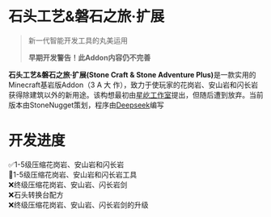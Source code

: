 # 石头工艺&磐石之旅·扩展
> 新一代智能开发工具的丸美运用
>
> **早期开发警告！此Addon内容仍不完善**

__石头工艺&磐石之旅·扩展(Stone Craft & Stone Adventure Plus)__<a>是一款实用的Minecraft基岩版Addon（3 A 大 作），致力于使玩家的花岗岩、安山岩和闪长岩获得除建筑以外的新用途。该构想最初由[星屹工作室](https://klpbbs.com/thread-97792-1-1.html)提出，但随后遭到放弃。当前版本由StoneNugget策划，程序由[Deepseek](https://www.deepseek.com/)编写

# 开发进度
✅1-5级压缩花岗岩、安山岩和闪长岩  
🚧1-5级压缩花岗岩、安山岩和闪长岩工具  
❌终级压缩花岗岩、安山岩、闪长岩剑  
❌石头转换台配方  
❌终级压缩花岗岩、安山岩、闪长岩剑的升级  